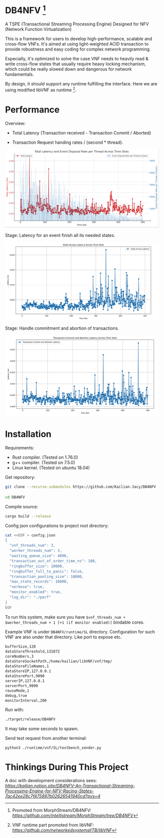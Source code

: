 # DB4NFV [^1]
A TSPE (Transactional Streaming Processing Engine) Designed for NFV (Network Function Virtualization)

This is a framework for users to develop high-performance, scalable and cross-flow VNFs. It's aimed at using light-weighted ACID transaction to provide robustness and easy coding for complex network programming.

Especially, it's optimized to solve the case VNF needs to heavily read & write cross-flow states that usually require heavy locking mechanism, which could be really slowed down and dangerous for network fundamentals.

By design, it should support any runtime fulfilling the interface. Here we are using modified libVNF as runtime [^2].


# Performance 

Overview:

- Total Latency (Transaction received - Transaction Commit / Aborted)

- Transaction Request handing rates / (second * thread).

![Alt text](assets/total.png)

Stage: Latency for an event finish all its needed states.

![Alt text](assets/state_access.png)

Stage: Handle commitment and abortion of transactions.

![Alt text](assets/transactions.png)


# Installation

Requirements:
- Rust compiler. (Tested on 1.76.0)
- g++ compiler. (Tested on 7.5.0)
- Linux kernel. (Tested on ubuntu 18.04)

Get repository:

```bash
git clone --recurse-submodules https://github.com/Kailian-Jacy/DB4NFV	

cd DB4NFV
```

Compile source:
```bash
cargo build --release
```

Config json configurations to project root directory:
```bash
cat <<EOF > config.json 
{
  "vnf_threads_num": 3,
  "worker_threads_num": 3,
  "waiting_queue_size": 4096,
  "transaction_out_of_order_time_ns": 100,
  "ringbuffer_size": 10000,
  "ringbuffer_full_to_panic": false,
  "transaction_pooling_size": 10000,
  "max_state_records": 10000,
  "verbose": true,
  "monitor_enabled": true,
  "log_dir": "./perf"
}
EOF
```

To run this system, make sure you have
 `$vnf_threads_num + $worker_threads_num + 1 [+1 (if monitor enabled)]` 
 bindable cores. 

Example VNF is under `DB4NFV/runtime/SL` directory. Configuration for such VNF are also under that directory. Like port to expose etc.

```csv
bufferSize,128
dataStoreThreshold,131072
coreNumbers,3
dataStoreSocketPath,/home/kailian/libVNF/vnf/tmp/
dataStoreFileNames,1
dataStoreIP,127.0.0.1
dataStorePort,9090
serverIP,127.0.0.1
serverPort,9090
reuseMode,1
debug,true
monitorInterval,200
```


Run with:
```bash
./target/release/DB4NFV
```

It may take some seconds to spawn.

Send test request from another terminal:
```
python3 ./runtime/vnf/SL/testbench_sender.py
```

# Thinkings During This Project

A doc with development considerations sees: *https://kailian.notion.site/DB4NFV-An-Transactional-Streaming-Processing-Engine-for-NFV-Racing-States-7ac42ee28c7f475897b02626541940cd?pvs=4*

[^1]: Promoted from MorphStream/DB4NFV: *https://github.com/intellistream/MorphStream/tree/DB4NFV*

[^2]: VNF runtime part promoted from libVNF: *https://github.com/networkedsystemsIITB/libVNF*